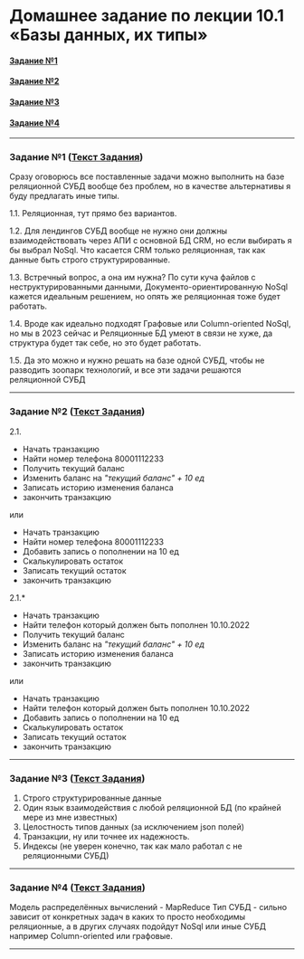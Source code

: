 # Домашнее задание по лекции 10.1 «Базы данных, их типы»

#### [Задание №1](#задание-1-текст-задания)
#### [Задание №2](#задание-2-текст-задания)
#### [Задание №3](#задание-3-текст-задания)
#### [Задание №4](#задание-4-текст-задания)

---

### Задание №1 ([Текст Задания](https://github.com/netology-code/sdb-homeworks/blob/main/11-01.md#%D0%B7%D0%B0%D0%B4%D0%B0%D0%BD%D0%B8%D0%B5-1-%D1%81%D1%83%D0%B1%D0%B4))

Сразу оговорюсь все поставленные задачи можно выполнить на базе реляционной СУБД вообще без проблем, но в качестве 
альтернативы я буду предлагать иные типы.

1.1. Реляционная, тут прямо без вариантов.

1.2. Для лендингов СУБД вообще не нужно они должны взаимодействовать через АПИ с основной БД CRM,
но если выбирать я бы выбрал NoSql. Что касается CRM только реляционная, так как данные быть строго 
структурированные.

1.3. Встречный вопрос, а она им нужна? По сути куча файлов с неструктурированными данными, Документо-ориентированную NoSql кажется идеальным 
решением, но опять же реляционная тоже будет работать.

1.4. Вроде как идеально подходят Графовые или Column-oriented NoSql, но мы в 2023 сейчас и Реляционные БД умеют в связи не хуже, да 
структура будет так себе, но это будет работать.

1.5. Да это можно и нужно решать на базе одной СУБД, чтобы не разводить зоопарк технологий, и все эти задачи решаются 
реляционной СУБД

---

### Задание №2 ([Текст Задания](https://github.com/netology-code/sdb-homeworks/blob/main/11-01.md#%D0%B7%D0%B0%D0%B4%D0%B0%D0%BD%D0%B8%D0%B5-2-%D1%82%D1%80%D0%B0%D0%BD%D0%B7%D0%B0%D0%BA%D1%86%D0%B8%D0%B8))

2.1.

- Начать транзакцию
- Найти номер телефона 80001112233
- Получить текущий баланс
- Изменить баланс на _"текущий баланс" + 10 ед_
- Записать историю изменения баланса
- закончить транзакцию

или

- Начать транзакцию
- Найти номер телефона 80001112233
- Добавить запись о пополнении на 10 ед
- Скалькулировать остаток
- Записать текущий остаток
- закончить транзакцию

2.1.*

- Начать транзакцию
- Найти телефон который должен быть пополнен 10.10.2022
- Получить текущий баланс
- Изменить баланс на _"текущий баланс" + 10 ед_
- Записать историю изменения баланса
- закончить транзакцию

или 

- Начать транзакцию
- Найти телефон который должен быть пополнен 10.10.2022
- Добавить запись о пополнении на 10 ед
- Скалькулировать остаток
- Записать текущий остаток
- закончить транзакцию

---

### Задание №3 ([Текст Задания](https://github.com/netology-code/sdb-homeworks/blob/main/11-01.md#%D0%B7%D0%B0%D0%B4%D0%B0%D0%BD%D0%B8%D0%B5-3-sql-vs-nosql))

1. Строго структурированные данные
2. Один язык взаимодействия с любой реляционной БД (по крайней мере из мне известных)
3. Целостность типов данных (за исключением json полей)
4. Транзакции, ну или точнее их надежность.
5. Индексы (не уверен конечно, так как мало работал с не реляционными СУБД)

---

### Задание №4 ([Текст Задания](https://github.com/netology-code/sdb-homeworks/blob/main/11-01.md#%D0%B7%D0%B0%D0%B4%D0%B0%D0%BD%D0%B8%D0%B5-4-%D0%BA%D0%BB%D0%B0%D1%81%D1%82%D0%B5%D1%80%D1%8B))

Модель распределённых вычислений - MapReduce
Тип СУБД - сильно зависит от конкретных задач в каких то просто необходимы реляционные, а в других случаях подойдут 
NoSql или иные СУБД например Column-oriented или графовые.

---
